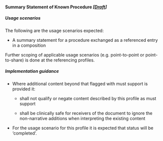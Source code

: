 #### Summary Statement of Known Procedure *[[Draft](http://hl7.org/fhir/stu3/valueset-publication-status.html)]*

##### Usage scenarios
The following are the usage scenarios expected:

* A summary statement for a procedure exchanged as a referenced entry in a composition

Further scoping of applicable usage scenarios (e.g. point-to-point or point-to-share) is done at the referencing profiles. 

##### Implementation guidance

* Where additional content beyond that flagged with must support is provided it:
    * shall not qualify or negate content described by this profile as must support
    
    * shall be clinically safe for receivers of the document to ignore the non-narrative additions when interpreting the existing content
    
* For the usage scenario for this profile it is expected that status will be ‘completed’.


